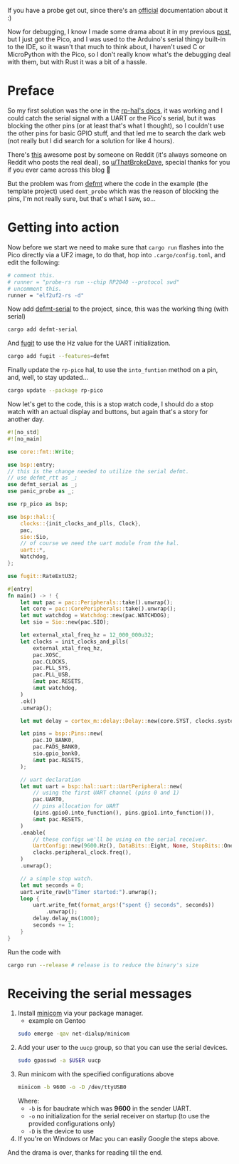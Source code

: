 If you have a probe get out, since there's an [official](https://www.raspberrypi.com/documentation/microcontrollers/debug-probe.html) documentation about it :)

Now for debugging, I know I made some drama about it in my previous [post](https://mbaraa.com/blog/running-rust-on-raspberry-pi-pico#debugging), but I just got the Pico, and I was used to the Arduino's serial thingy built-in to the IDE, so it wasn't that much to think about, I haven't used C or MicroPython with the Pico, so I don't really know what's the debugging deal with them, but with Rust it was a bit of a hassle.

# Preface

So my first solution was the one in the [rp-hal's docs](https://docs.rs/rp2040-hal/latest/rp2040_hal/uart/index.html), it was working and I could catch the serial signal with a UART or the Pico's serial, but it was blocking the other pins (or at least that's what I thought), so I couldn't use the other pins for basic GPIO stuff, and that led me to search the dark web (not really but I did search for a solution for like 4 hours).

There's [this](https://www.reddit.com/r/rust/comments/14atkm3/media_debug_pi_pico_using_raspberry_pi4/) awesome post by someone on Reddit (it's always someone on Reddit who posts the real deal), so [u/ThatBrokeDave](https://www.reddit.com/user/ThatBlokeDave), special thanks for you if you ever came across this blog 🫡

But the problem was from [defmt](https://docs.rs/defmt/latest/defmt) where the code in the example (the template project) used `demt_probe` which was the reason of blocking the pins, I'm not really sure, but that's what I saw, so...

# Getting into action

Now before we start we need to make sure that `cargo run` flashes into the Pico directly via a UF2 image, to do that, hop into `.cargo/config.toml`, and edit the following:

```bash
# comment this.
# runner = "probe-rs run --chip RP2040 --protocol swd"
# uncomment this.
runner = "elf2uf2-rs -d"
```

Now add [defmt-serial](https://docs.rs/defmt-serial/0.7.0/defmt_serial) to the project, since, this was the working thing (with serial)

```bash
cargo add defmt-serial
```

And [fugit](https://docs.rs/fugit/latest/fugit/) to use the Hz value for the UART initialization.

```bash
cargo add fugit --features=defmt
```

Finally update the `rp-pico` hal, to use the `into_funtion` method on a pin, and, well, to stay updated...

```bash
cargo update --package rp-pico
```

Now let's get to the code, this is a stop watch code, I should do a stop watch with an actual display and buttons, but again that's a story for another day.

```rust
#![no_std]
#![no_main]

use core::fmt::Write;

use bsp::entry;
// this is the change needed to utilize the serial defmt.
// use defmt_rtt as _;
use defmt_serial as _;
use panic_probe as _;

use rp_pico as bsp;

use bsp::hal::{
    clocks::{init_clocks_and_plls, Clock},
    pac,
    sio::Sio,
    // of course we need the uart module from the hal.
    uart::*,
    Watchdog,
};

use fugit::RateExtU32;

#[entry]
fn main() -> ! {
    let mut pac = pac::Peripherals::take().unwrap();
    let core = pac::CorePeripherals::take().unwrap();
    let mut watchdog = Watchdog::new(pac.WATCHDOG);
    let sio = Sio::new(pac.SIO);

    let external_xtal_freq_hz = 12_000_000u32;
    let clocks = init_clocks_and_plls(
        external_xtal_freq_hz,
        pac.XOSC,
        pac.CLOCKS,
        pac.PLL_SYS,
        pac.PLL_USB,
        &mut pac.RESETS,
        &mut watchdog,
    )
    .ok()
    .unwrap();

    let mut delay = cortex_m::delay::Delay::new(core.SYST, clocks.system_clock.freq().to_Hz());

    let pins = bsp::Pins::new(
        pac.IO_BANK0,
        pac.PADS_BANK0,
        sio.gpio_bank0,
        &mut pac.RESETS,
    );

    // uart declaration
    let mut uart = bsp::hal::uart::UartPeripheral::new(
        // using the first UART channel (pins 0 and 1)
        pac.UART0,
        // pins allocation for UART
        (pins.gpio0.into_function(), pins.gpio1.into_function()),
        &mut pac.RESETS,
    )
    .enable(
        // these configs we'll be using on the serial receiver.
        UartConfig::new(9600.Hz(), DataBits::Eight, None, StopBits::One),
        clocks.peripheral_clock.freq(),
    )
    .unwrap();

    // a simple stop watch.
    let mut seconds = 0;
    uart.write_raw(b"Timer started:").unwrap();
    loop {
        uart.write_fmt(format_args!("spent {} seconds", seconds))
            .unwrap();
        delay.delay_ms(1000);
        seconds += 1;
    }
}
```

Run the code with

```bash
cargo run --release # release is to reduce the binary's size
```

# Receiving the serial messages

1. Install [minicom](https://linux.die.net/man/1/minicom) via your package manager.
   - example on Gentoo
   ```bash
   sudo emerge -qav net-dialup/minicom
   ```
2. Add your user to the `uucp` group, so that you can use the serial devices.
   ```bash
   sudo gpasswd -a $USER uucp
   ```
3. Run minicom with the specified configurations above
   ```bash
   minicom -b 9600 -o -D /dev/ttyUSB0
   ```
   Where:
   - `-b` is for baudrate which was **9600** in the sender UART.
   - `-o` no initialization for the serial receiver on startup (to use the provided configurations only)
   - `-D` is the device to use
4. If you're on Windows or Mac you can easily Google the steps above.

And the drama is over, thanks for reading till the end.
